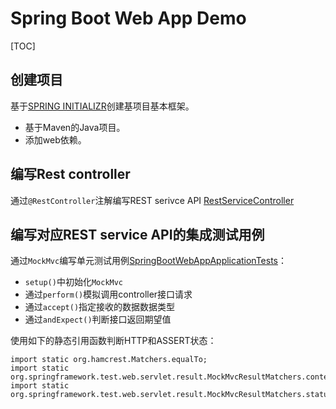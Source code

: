 # Spring Boot Web App Demo

[TOC]

## 创建项目
基于[SPRING INITIALIZR](http://start.spring.io/)创建基项目基本框架。
- 基于Maven的Java项目。
- 添加web依赖。

## 编写Rest controller
通过`@RestController`注解编写REST serivce API [RestServiceController](src/main/java/com/siemens/springBootWebApp/RestServiceController.java)

## 编写对应REST service API的集成测试用例
通过`MockMvc`编写单元测试用例[SpringBootWebAppApplicationTests](src/test/java/com/siemens/springBootWebApp/SpringBootWebAppApplicationTests.java)：
- `setup()`中初始化`MockMvc`
- 通过`perform()`模拟调用controller接口请求
- 通过`accept()`指定接收的数据数据类型
- 通过`andExpect()`判断接口返回期望值

使用如下的静态引用函数判断HTTP和ASSERT状态：
```
import static org.hamcrest.Matchers.equalTo;
import static org.springframework.test.web.servlet.result.MockMvcResultMatchers.content;
import static org.springframework.test.web.servlet.result.MockMvcResultMatchers.status;
```
